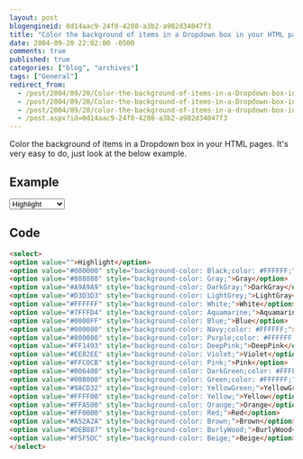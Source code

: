 ```yaml
---
layout: post
blogengineid: 0d14aac9-24f0-4208-a3b2-a902d34047f3
title: "Color the background of items in a Dropdown box in your HTML pages."
date: 2004-09-20 22:02:00 -0500
comments: true
published: true
categories: ["blog", "archives"]
tags: ["General"]
redirect_from: 
  - /post/2004/09/20/Color-the-background-of-items-in-a-Dropdown-box-in-your-HTML-pages.aspx
  - /post/2004/09/20/Color-the-background-of-items-in-a-Dropdown-box-in-your-HTML-pages
  - /post/2004/09/20/color-the-background-of-items-in-a-dropdown-box-in-your-html-pages
  - /post.aspx?id=0d14aac9-24f0-4208-a3b2-a902d34047f3
---
```

<!-- more -->

Color the background of items in a Dropdown box in your HTML pages. It's very easy to do, just look at the below example.

## Example

<select>
<option value="">Highlight</option>
<option style="background-color: black; color: #ffffff;" value="#000000">Black</option>
<option style="background-color: gray;" value="#808080">Gray</option>
<option style="background-color: darkgray;" value="#A9A9A9">DarkGray</option>
<option style="background-color: lightgrey;" value="#D3D3D3">LightGray</option>
<option style="background-color: white;" value="#FFFFFF">White</option>
<option style="background-color: aquamarine;" value="#7FFFD4">Aquamarine</option>
<option style="background-color: blue;" value="#0000FF">Blue</option>
<option style="background-color: navy; color: #ffffff;" value="#000080">Navy</option>
<option style="background-color: purple; color: #ffffff;" value="#800080">Purple</option>
<option style="background-color: deeppink;" value="#FF1493">DeepPink</option>
<option style="background-color: violet;" value="#EE82EE">Violet</option>
<option style="background-color: pink;" value="#FFC0CB">Pink</option>
<option style="background-color: darkgreen; color: #ffffff;" value="#006400">DarkGreen</option>
<option style="background-color: green; color: #ffffff;" value="#008000">Green</option>
<option style="background-color: yellowgreen;" value="#9ACD32">YellowGreen</option>
<option style="background-color: yellow;" value="#FFFF00">Yellow</option>
<option style="background-color: orange;" value="#FFA500">Orange</option>
<option style="background-color: red;" value="#FF0000">Red</option>
<option style="background-color: brown;" value="#A52A2A">Brown</option>
<option style="background-color: burlywood;" value="#DEB887">BurlyWood</option>
<option style="background-color: beige;" value="#F5F5DC">Beige</option>
</select>

## Code

```html
<select>
<option value="">Highlight</option>
<option value="#000000" style="background-color: Black;color: #FFFFFF;">Black</option>
<option value="#808080" style="background-color: Gray;">Gray</option>
<option value="#A9A9A9" style="background-color: DarkGray;">DarkGray</option>
<option value="#D3D3D3" style="background-color: LightGrey;">LightGray</option>
<option value="#FFFFFF" style="background-color: White;">White</option>
<option value="#7FFFD4" style="background-color: Aquamarine;">Aquamarine</option>
<option value="#0000FF" style="background-color: Blue;">Blue</option>
<option value="#000080" style="background-color: Navy;color: #FFFFFF;">Navy</option>
<option value="#800080" style="background-color: Purple;color: #FFFFFF;">Purple</option>
<option value="#FF1493" style="background-color: DeepPink;">DeepPink</option>
<option value="#EE82EE" style="background-color: Violet;">Violet</option>
<option value="#FFC0CB" style="background-color: Pink;">Pink</option>
<option value="#006400" style="background-color: DarkGreen;color: #FFFFFF;">DarkGreen</option>
<option value="#008000" style="background-color: Green;color: #FFFFFF;">Green</option>
<option value="#9ACD32" style="background-color: YellowGreen;">YellowGreen</option>
<option value="#FFFF00" style="background-color: Yellow;">Yellow</option>
<option value="#FFA500" style="background-color: Orange;">Orange</option>
<option value="#FF0000" style="background-color: Red;">Red</option>
<option value="#A52A2A" style="background-color: Brown;">Brown</option>
<option value="#DEB887" style="background-color: BurlyWood;">BurlyWood</option>
<option value="#F5F5DC" style="background-color: Beige;">Beige</option>
</select>
```
